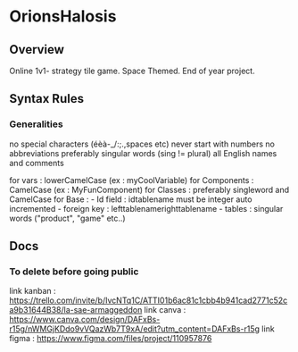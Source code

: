 # OrionsHalosis

## Overview
Online 1v1- strategy tile game. Space Themed.
End of year project.

## Syntax Rules

### Generalities
no special characters (éèà-_/:;.,spaces etc)
never start with numbers
no abbreviations
preferably singular words (sing != plural)
all English names and comments


for vars : lowerCamelCase (ex : myCoolVariable)
for Components : CamelCase (ex : MyFunComponent)
for Classes : preferably singleword and CamelCase
for Base :
    - Id field : idtablename must be integer auto incremented
    - foreign key : lefttablenamerighttablename
    - tables : singular words ("product", "game" etc..)

## Docs 

### To delete before going public
link kanban : https://trello.com/invite/b/IvcNTq1C/ATTI01b6ac81c1cbb4b941cad2771c52ca9b31644B38/la-sae-armaggeddon
link canva : https://www.canva.com/design/DAFxBs-r15g/nWMGjKDdo9vVQazWb7T9xA/edit?utm_content=DAFxBs-r15g
link figma : https://www.figma.com/files/project/110957876

